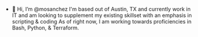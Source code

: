 - 👋 Hi, I’m @mosanchez
  I'm based out of Austin, TX and currently work in IT and am looking to supplement my existing skillset with an emphasis in scripting & coding
  As of right now, I am working towards proficiencies in Bash, Python, & Terraform.

